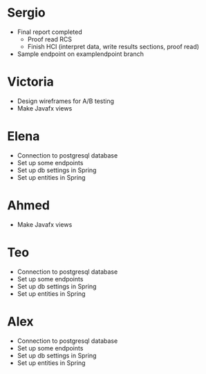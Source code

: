 # Sergio
* Final report completed
  * Proof read RCS
  * Finish HCI (interpret data, write results sections, proof read)
* Sample endpoint on examplendpoint branch

# Victoria
* Design wireframes for A/B testing
* Make Javafx views

# Elena
* Connection to postgresql database
* Set up some endpoints
* Set up db settings in Spring
* Set up entities in Spring

# Ahmed
* Make Javafx views

# Teo
* Connection to postgresql database
* Set up some endpoints
* Set up db settings in Spring
* Set up entities in Spring

# Alex
* Connection to postgresql database
* Set up some endpoints
* Set up db settings in Spring
* Set up entities in Spring
